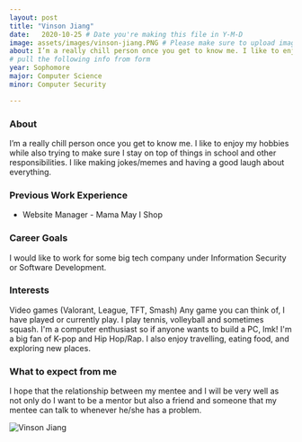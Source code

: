 ```yaml
---
layout: post
title: "Vinson Jiang"
date:   2020-10-25 # Date you're making this file in Y-M-D
image: assets/images/vinson-jiang.PNG # Please make sure to upload image in /assets/images/fname-lastname.ext format 
about: I’m a really chill person once you get to know me. I like to enjoy my hobbies while also trying to make sure I stay on top of things in school and other responsibilities. I like making jokes/memes and having a good laugh about everything. # "Briefly describe yourself"
# pull the following info from form
year: Sophomore
major: Computer Science
minor: Computer Security

---
```


### About

I’m a really chill person once you get to know me. I like to enjoy my hobbies while also trying to make sure I stay on top of things in school and other responsibilities. I like making jokes/memes and having a good laugh about everything.

### Previous Work Experience
- Website Manager - Mama May I Shop

### Career Goals

I would like to work for some big tech company under Information Security or Software Development. 

### Interests

Video games (Valorant, League, TFT, Smash) Any game you can think of, I have played or currently play. I play tennis, volleyball and sometimes squash. I'm a computer enthusiast so if anyone wants to build a PC, lmk! I'm a big fan of K-pop and Hip Hop/Rap. I also enjoy travelling, eating food, and exploring new places.

### What to expect from me

I hope that the relationship between my mentee and I will be very well as not only do I want to be a mentor but also a friend and someone that my mentee can talk to whenever he/she has a problem. 

<div class="text-center my-5">
    <img src="{{ "assets/images/vinson-jiang.PNG" | absolute_url }}" alt="Vinson Jiang" class="rounded post-img" />
</div>